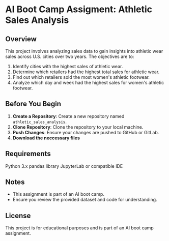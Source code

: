 # AI Boot Camp Assigment: Athletic Sales Analysis

## Overview

This project involves analyzing sales data to gain insights into athletic wear sales across U.S. cities over two years. The objectives are to:

1. Identify cities with the highest sales of athletic wear.
2. Determine which retailers had the highest total sales for athletic wear.
3. Find out which retailers sold the most women's athletic footwear.
4. Analyze which day and week had the highest sales for women's athletic footwear.

## Before You Begin

1. **Create a Repository**: Create a new repository named `athletic_sales_analysis`.
2. **Clone Repository**: Clone the repository to your local machine.
3. **Push Changes**: Ensure your changes are pushed to GitHub or GitLab.
4. **Download the neccessary files**

## Requirements

Python 3.x
pandas library
JupyterLab or compatible IDE

## Notes

- This assignment is part of an AI boot camp.
- Ensure you review the provided dataset and code for understanding.

## License

This project is for educational purposes and is part of an AI boot camp assignment.